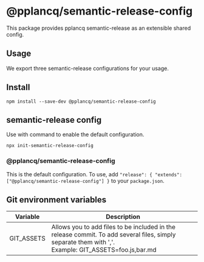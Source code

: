# @pplancq/semantic-release-config

This package provides pplancq semantic-release as an extensible shared config.

## Usage

We export three semantic-release configurations for your usage.

## Install

```shell
npm install --save-dev @pplancq/semantic-release-config
```

## semantic-release config

Use with command to enable the default configuration.

```shell
npx init-semantic-release-config
```

### @pplancq/semantic-release-config

This is the default configuration. To use, add `"release": { "extends": ["@pplancq/semantic-release-config"] }` to your `package.json`.

## Git environment variables

| Variable   | Description                                                                                                                                              |
| ---------- | -------------------------------------------------------------------------------------------------------------------------------------------------------- |
| GIT_ASSETS | Allows you to add files to be included in the release commit. To add several files, simply separate them with ','.<br/>Example: GIT_ASSETS=foo.js,bar.md |
